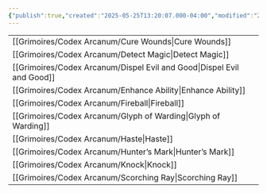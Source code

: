 ```yaml
---
{"publish":true,"created":"2025-05-25T13:20:07.000-04:00","modified":"2025-05-25T13:20:07.000-04:00","cssclasses":""}
---
```


|                                                                           |
| ------------------------------------------------------------------------- |
| [[Grimoires/Codex Arcanum/Cure Wounds\|Cure Wounds]]                   |
| [[Grimoires/Codex Arcanum/Detect Magic\|Detect Magic]]                 |
| [[Grimoires/Codex Arcanum/Dispel Evil and Good\|Dispel Evil and Good]] |
| [[Grimoires/Codex Arcanum/Enhance Ability\|Enhance Ability]]           |
| [[Grimoires/Codex Arcanum/Fireball\|Fireball]]                         |
| [[Grimoires/Codex Arcanum/Glyph of Warding\|Glyph of Warding]]         |
| [[Grimoires/Codex Arcanum/Haste\|Haste]]                               |
| [[Grimoires/Codex Arcanum/Hunter’s Mark\|Hunter’s Mark]]               |
| [[Grimoires/Codex Arcanum/Knock\|Knock]]                               |
| [[Grimoires/Codex Arcanum/Scorching Ray\|Scorching Ray]]               |

